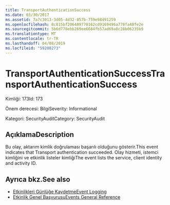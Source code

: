 ```yaml
---
title: TransportAuthenticationSuccess
ms.date: 03/30/2017
ms.assetid: 7a7c3013-3d05-4d32-857b-759e98d91259
ms.openlocfilehash: 8c815bf206489770162cd9169496a778fa48fe2e
ms.sourcegitcommit: 5b6d778ebb269ee6684fb57ad69a8c28b06235b9
ms.translationtype: MT
ms.contentlocale: tr-TR
ms.lasthandoff: 04/08/2019
ms.locfileid: "59208273"
---
```

# <a name="transportauthenticationsuccess"></a><span data-ttu-id="fff0c-102">TransportAuthenticationSuccess</span><span class="sxs-lookup"><span data-stu-id="fff0c-102">TransportAuthenticationSuccess</span></span>
<span data-ttu-id="fff0c-103">Kimliği: 173</span><span class="sxs-lookup"><span data-stu-id="fff0c-103">Id: 173</span></span>  
  
 <span data-ttu-id="fff0c-104">Önem derecesi: Bilgi</span><span class="sxs-lookup"><span data-stu-id="fff0c-104">Severity: Informational</span></span>  
  
 <span data-ttu-id="fff0c-105">Kategori: SecurityAudit</span><span class="sxs-lookup"><span data-stu-id="fff0c-105">Category: SecurityAudit</span></span>  
  
## <a name="description"></a><span data-ttu-id="fff0c-106">Açıklama</span><span class="sxs-lookup"><span data-stu-id="fff0c-106">Description</span></span>  
 <span data-ttu-id="fff0c-107">Bu olay, aktarım kimlik doğrulaması başarılı olduğunu gösterir.</span><span class="sxs-lookup"><span data-stu-id="fff0c-107">This event indicates that Transport authentication succeeded.</span></span> <span data-ttu-id="fff0c-108">Olay hizmeti, istemci kimliğini ve etkinlik listeler kimliği</span><span class="sxs-lookup"><span data-stu-id="fff0c-108">The event lists the service, client identity and activity ID.</span></span>  
  
## <a name="see-also"></a><span data-ttu-id="fff0c-109">Ayrıca bkz.</span><span class="sxs-lookup"><span data-stu-id="fff0c-109">See also</span></span>

- [<span data-ttu-id="fff0c-110">Etkinlikleri Günlüğe Kaydetme</span><span class="sxs-lookup"><span data-stu-id="fff0c-110">Event Logging</span></span>](../../../../../docs/framework/wcf/diagnostics/event-logging/index.md)
- [<span data-ttu-id="fff0c-111">Etkinlik Genel Başvurusu</span><span class="sxs-lookup"><span data-stu-id="fff0c-111">Events General Reference</span></span>](../../../../../docs/framework/wcf/diagnostics/event-logging/events-general-reference.md)
